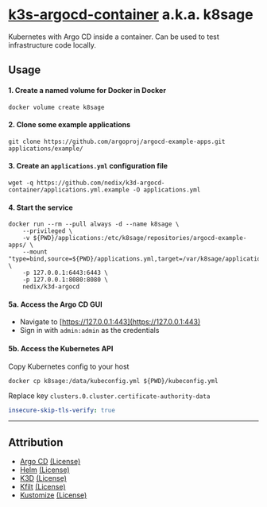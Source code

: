 # [k3s-argocd-container](https://github.com/nedix/k3d-argocd-container) a.k.a. k8sage

Kubernetes with Argo CD inside a container.
Can be used to test infrastructure code locally.

## Usage

#### 1. Create a named volume for Docker in Docker

```
docker volume create k8sage
```

#### 2. Clone some example applications

```shell
git clone https://github.com/argoproj/argocd-example-apps.git applications/example/
```

#### 3. Create an `applications.yml` configuration file

```shell
wget -q https://github.com/nedix/k3d-argocd-container/applications.yml.example -O applications.yml
```

#### 4. Start the service

```shell
docker run --rm --pull always -d --name k8sage \
    --privileged \
    -v ${PWD}/applications:/etc/k8sage/repositories/argocd-example-apps/ \
    --mount "type=bind,source=${PWD}/applications.yml,target=/var/k8sage/applications.yml" \
    -p 127.0.0.1:6443:6443 \
    -p 127.0.0.1:8080:8080 \
    nedix/k3d-argocd
```

#### 5a. Access the Argo CD GUI

- Navigate to [https://127.0.0.1:443](https://127.0.0.1:443)
- Sign in with `admin:admin` as the credentials

#### 5b. Access the Kubernetes API

Copy Kubernetes config to your host

```shell
docker cp k8sage:/data/kubeconfig.yml ${PWD}/kubeconfig.yml
```

Replace key `clusters.0.cluster.certificate-authority-data`

```yaml
insecure-skip-tls-verify: true
```

<hr>

## Attribution

- [Argo CD] [(License)](https://raw.githubusercontent.com/argoproj/argo-cd/master/LICENSE)
- [Helm] [(License)](https://raw.githubusercontent.com/helm/helm/main/LICENSE)
- [K3D] [(License)](https://raw.githubusercontent.com/k3d-io/k3d/main/LICENSE)
- [Kfilt] [(License)](https://raw.githubusercontent.com/ryane/kfilt/main/LICENSE)
- [Kustomize] [(License)](https://raw.githubusercontent.com/kubernetes-sigs/kustomize/master/LICENSE)

[Argo CD]: https://github.com/argoproj/argo-cd
[Helm]: https://github.com/helm/helm
[K3D]: https://github.com/k3d-io/k3d
[Kfilt]: https://github.com/ryane/kfilt
[Kustomize]: https://github.com/kubernetes-sigs/kustomize
